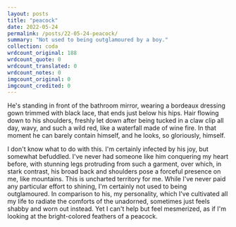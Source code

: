 ```yaml
---
layout: posts
title: "peacock"
date: 2022-05-24
permalink: /posts/22-05-24-peacock/
summary: "Not used to being outglamoured by a boy."
collection: coda
wrdcount_original: 188
wrdcount_quote: 0
wrdcount_translated: 0
wrdcount_notes: 0
imgcount_original: 0
imgcount_credited: 0
---
```

He's standing in front of the bathroom mirror, wearing a bordeaux dressing gown trimmed with black lace, that ends just below his hips. Hair flowing down to his shoulders, freshly let down after being tucked in a claw clip all day, wavy, and such a wild red, like a waterfall made of wine fire. In that moment he can barely contain himself, and he looks, so gloriously, himself.

I don't know what to do with this. I'm certainly infected by his joy, but somewhat befuddled. I've never had someone like him conquering my heart before, with stunning legs protruding from such a garment, over which, in stark contrast, his broad back and shoulders pose a forceful presence on me, like mountains. This is uncharted territory for me. While I've never paid any particular effort to shining, I'm certainly not used to being outglamoured. In comparison to his, my personality, which I've cultivated all my life to radiate the comforts of the unadorned, sometimes just feels shabby and worn out instead. Yet I can't help but feel mesmerized, as if I'm looking at the bright-colored feathers of a peacock.
